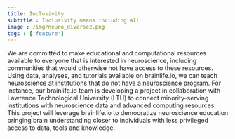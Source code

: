 ```yaml
---
title: Inclusivity
subtitle : Inclusivity means including all
image : /img/neuro_diverse2.png
tags : ['feature']
---
```

We are committed to make educational and computational resources available to everyone that is interested in neuroscience, including communities that would otherwise not have access to these resources. Using data, analyses, and tutorials available on brainlife.io, we can teach neuroscience at institutions that do not have a neuroscience program. For instance, our brainlife.io team is developing a project in collaboration with Lawrence Technological University (LTU) to connect minority-serving institutions with neuroscience data and advanced computing resources. This project will leverage brainlife.io to democratize neuroscience education bringing brain understanding closer to individuals with less privileged access to data, tools and knowledge.  
